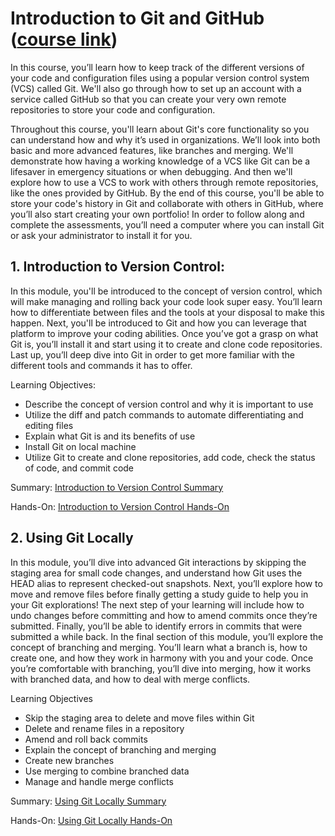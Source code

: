 # Introduction to Git and GitHub ([course link](https://www.coursera.org/learn/introduction-git-github/))
In this course, you’ll learn how to keep track of the different versions of your code and configuration files using a popular version control system (VCS) called Git. We'll also go through how to set up an account with a service called GitHub so that you can create your very own remote repositories to store your code and configuration.

Throughout this course, you'll learn about Git's core functionality so you can understand how and why it’s used in organizations. We’ll look into both basic and more advanced features, like branches and merging. We'll demonstrate how having a working knowledge of a VCS like Git can be a lifesaver in emergency situations or when debugging. And then we'll explore how to use a VCS to work with others through remote repositories, like the ones provided by GitHub. By the end of this course, you'll be able to store your code's history in Git and collaborate with others in GitHub, where you’ll also start creating your own portfolio! In order to follow along and complete the assessments, you’ll need a computer where you can install Git or ask your administrator to install it for you.

## 1. Introduction to Version Control:

In this module, you'll be introduced to the concept of version control, which will make managing and rolling back your code look super easy. You’ll learn how to differentiate between files and the tools at your disposal to make this happen. Next, you'll be introduced to Git and how you can leverage that platform to improve your coding abilities. Once you’ve got a grasp on what Git is, you’ll install it and start using it to create and clone code repositories. Last up, you’ll deep dive into Git in order to get more familiar with the different tools and commands it has to offer.

Learning Objectives:
- Describe the concept of version control and why it is important to use
- Utilize the diff and patch commands to automate differentiating and editing files
- Explain what Git is and its benefits of use
- Install Git on local machine
- Utilize Git to create and clone repositories, add code, check the status of code, and commit code

Summary: [Introduction to Version Control Summary](https://github.com/JavadZandiyeh/Coursera-Introduction-to-Git-and-GitHub/blob/main/1-Introduction-to-Version-Control.md)

Hands-On: [Introduction to Version Control Hands-On](https://github.com/JavadZandiyeh/Coursera-Introduction-to-Git-and-GitHub/blob/main/Introducing-Git.md)

## 2. Using Git Locally

In this module, you’ll dive into advanced Git interactions by skipping the staging area for small code changes, and understand how Git uses the HEAD alias to represent checked-out snapshots. Next, you’ll explore how to move and remove files before finally getting a study guide to help you in your Git explorations! The next step of your learning will include how to undo changes before committing and how to amend commits once they’re submitted. Finally, you’ll be able to identify errors in commits that were submitted a while back. In the final section of this module, you’ll explore the concept of branching and merging. You’ll learn what a branch is, how to create one, and how they work in harmony with you and your code. Once you’re comfortable with branching, you’ll dive into merging, how it works with branched data, and how to deal with merge conflicts.

Learning Objectives
- Skip the staging area to delete and move files within Git
- Delete and rename files in a repository
- Amend and roll back commits
- Explain the concept of branching and merging
- Create new branches
- Use merging to combine branched data
- Manage and handle merge conflicts

Summary: [Using Git Locally Summary](https://github.com/JavadZandiyeh/Coursera-Introduction-to-Git-and-GitHub/blob/main/2-Using-Git-Locally.md)

Hands-On: [Using Git Locally Hands-On](https://github.com/JavadZandiyeh/Coursera-Introduction-to-Git-and-GitHub/blob/main/Git-Merge.md)
